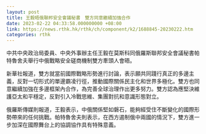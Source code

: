 ```yaml
---
layout: post
title: 王毅晤俄聯邦安全會議秘書　雙方同意繼續加強合作
date: 2023-02-22 04:33:58.000000000 +08:00
link: https://news.rthk.hk/rthk/ch/component/k2/1688845-20230222.htm
categories: rthk
---
```


中共中央政治局委員、中央外事辦主任王毅在莫斯科同俄羅斯聯邦安全會議秘書帕特魯舍夫舉行中俄戰略安全磋商機制雙方牽頭人會晤。

新華社報道，雙方就當前國際戰略形勢進行討論，表示願共同踐行真正的多邊主義，反對一切形式的單邊霸凌行徑，推動國際關係民主化和世界多極化。雙方也同意繼續加強在多邊框架內合作，為完善全球治理作出更多努力。雙方認為應堅決維護亞太和平穩定，反對引入冷戰思維、集團對抗和意識形態對立。

俄羅斯傳媒則報道，王毅表示，中俄關係堅如磐石，能夠經受住不斷變化的國際形勢帶來的任何挑戰。帕特魯舍夫則表示，在西方遏制俄中兩國的情況下，雙方進一步加深在國際舞台上的協調協作具有特殊意義。
